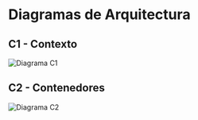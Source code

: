 # Diagramas de Arquitectura

## C1 - Contexto
![Diagrama C1](c1-diagrama.png)

## C2 - Contenedores
![Diagrama C2](c2-diagrama.png)
